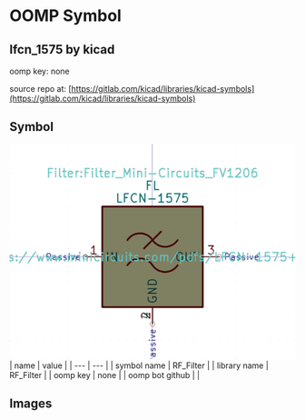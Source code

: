 # OOMP Symbol  
## lfcn_1575  by kicad  
  
oomp key: none  
  
source repo at: [https://gitlab.com/kicad/libraries/kicad-symbols](https://gitlab.com/kicad/libraries/kicad-symbols)  
## Symbol  
  
[![working.png](working_600.png)](working.png)  
| name | value | 
| --- | --- | 
| symbol name | RF_Filter | 
| library name | RF_Filter | 
| oomp key | none | 
| oomp bot github |  | 
## Images  
